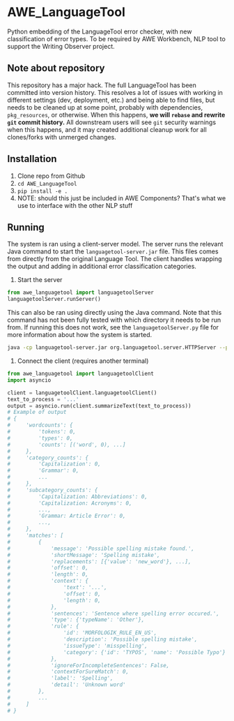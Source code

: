 # AWE_LanguageTool

Python embedding of the LanguageTool error checker, with new classification of error types. To
be required by AWE Workbench, NLP tool to support the Writing Observer project.

## Note about repository

This repository has a major hack. The full LanguageTool has been committed into version
history. This resolves a lot of issues with working in different settings (dev, deployment, etc.) and
being able to find files, but needs to be cleaned up at some point, probably with dependencies,
`pkg_resources`, or otherwise. When this happens, **we will `rebase` and rewrite `git` commit history.**
All downstream users will see `git` security warnings when this happens, and it may created additional
cleanup work for all clones/forks with unmerged changes.

## Installation

1. Clone repo from Github
1. `cd AWE_LanguageTool`
1. `pip install -e .`
1. NOTE: should this just be included in AWE Components? That's what we use to interface with the other NLP stuff

## Running

The system is ran using a client-server model.
The server runs the relevant Java command to start the `languagetool-server.jar` file.
This files comes from directly from the original Language Tool.
The client handles wrapping the output and adding in additional error classification categories.

1. Start the server

```python
from awe_languagetool import languagetoolServer
languagetoolServer.runServer()
```

This can also be ran using directly using the Java command.
Note that this command has not been fully tested with which directory it needs to be run from.
If running this does not work, see the `languagetoolServer.py` file for more information about how the system is started.
```bash
java -cp languagetool-server.jar org.languagetool.server.HTTPServer --port {port} --allow-origin "*"
```

1. Connect the client (requires another terminal)

```python
from awe_languagetool import languagetoolClient
import asyncio

client = languagetoolClient.languagetoolClient()
text_to_process = '...'
output = asyncio.run(client.summarizeText(text_to_process))
# Example of output
# {
#     'wordcounts': {
#         'tokens': 0,
#         'types': 0,
#         'counts': [('word', 0), ...]
#     },
#     'category_counts': {
#         'Capitalization': 0,
#         'Grammar': 0,
#         ...
#     },
#     'subcategory_counts': {
#         'Capitalization: Abbreviations': 0,
#         'Capitalization: Acronyms': 0,
#         ...,
#         'Grammar: Article Error': 0,
#         ...,
#     },
#     'matches': [
#         {
#             'message': 'Possible spelling mistake found.',
#             'shortMessage': 'Spelling mistake',
#             'replacements': [{'value': 'new_word'}, ...],
#             'offset': 0,
#             'length': 0,
#             'context': {
#                 'text': '...',
#                 'offset': 0,
#                 'length': 0,
#             },
#             'sentences': 'Sentence where spelling error occured.',
#             'type': {'typeName': 'Other'},
#             'rule': {
#                 'id': 'MORFOLOGIK_RULE_EN_US',
#                 'description': 'Possible spelling mistake',
#                 'issueType': 'misspelling',
#                 'category': {'id': 'TYPOS', 'name': 'Possible Typo'}
#             },
#             'ignoreForIncompleteSentences': False,
#             'contextForSureMatch': 0,
#             'label': 'Spelling',
#             'detail': 'Unknown word'
#         },
#         ...
#     ]
# }
```
